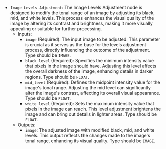 - `Image Levels Adjustment`: The Image Levels Adjustment node is designed to modify the tonal range of an image by adjusting its black, mid, and white levels. This process enhances the visual quality of the image by altering its contrast and brightness, making it more visually appealing or suitable for further processing.
    - Inputs:
        - `image` (Required): The input image to be adjusted. This parameter is crucial as it serves as the base for the levels adjustment process, directly influencing the outcome of the adjustment. Type should be `IMAGE`.
        - `black_level` (Required): Specifies the minimum intensity value that pixels in the image should have. Adjusting this level affects the overall darkness of the image, enhancing details in darker regions. Type should be `FLOAT`.
        - `mid_level` (Required): Defines the midpoint intensity value for the image's tonal range. Adjusting the mid level can significantly alter the image's contrast, affecting its overall visual appearance. Type should be `FLOAT`.
        - `white_level` (Required): Sets the maximum intensity value that pixels in the image can reach. This level adjustment brightens the image and can bring out details in lighter areas. Type should be `FLOAT`.
    - Outputs:
        - `image`: The adjusted image with modified black, mid, and white levels. This output reflects the changes made to the image's tonal range, enhancing its visual quality. Type should be `IMAGE`.

